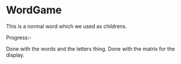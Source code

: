 # WordGame

This is a normal word which we used as childrens.







Progress:-

Done with the words and the letters thing.
Done with the matrix for the display.
